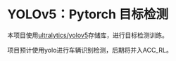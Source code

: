 # YOLOv5：Pytorch 目标检测

本项目使用[ultralytics/yolov5](https://github.com/ultralytics/yolov5)存储库，进行目标检测训练。

项目预计使用yolo进行车辆识别检测，后期将并入ACC_RL。
